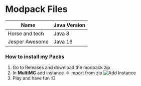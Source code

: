 # Modpack Files

|Name |Java Version |
|------------ | ------------|
|Horse and tech |Java 8 |
|Jesper Awesome |Java 16|

### How to install my Packs

1. Go to Releases and download the modpack zip
2. In **MultiMC** add instance -> import from zip
![Add Instance](https://i.imgur.com/PThUtU0.png)
3. Play and have fun :D
